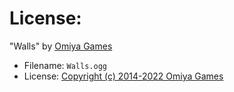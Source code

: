 # License:

"Walls" by [Omiya Games](https://omiyagames.com)

- Filename: `Walls.ogg`
- License: [Copyright (c) 2014-2022 Omiya Games](https://omiyagames.com)
